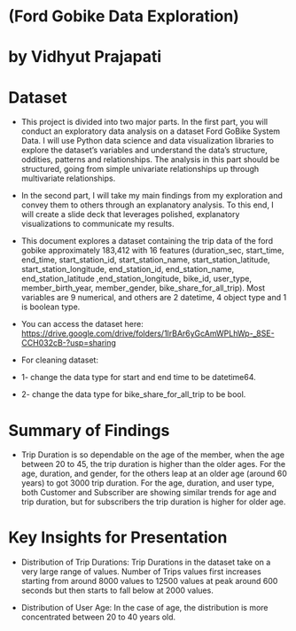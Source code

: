 # (Ford Gobike Data Exploration)
# by Vidhyut Prajapati

# Dataset

- This project is divided into two major parts. In the first part, you will conduct an exploratory data analysis on a dataset Ford GoBike System Data. I will use Python data science and data visualization libraries to explore the dataset’s variables and understand the data’s structure, oddities, patterns and relationships. The analysis in this part should be structured, going from simple univariate relationships up through multivariate relationships.

- In the second part, I will take my main findings from my exploration and convey them to others through an explanatory analysis. To this end, I will create a slide deck that leverages polished, explanatory visualizations to communicate my results.

- This document explores a dataset containing the trip data of the ford gobike approximately 183,412 with 16 features (duration_sec, start_time, end_time, start_station_id, start_station_name, start_station_latitude, start_station_longitude, end_station_id, end_station_name, end_station_latitude ,end_station_longitude, bike_id, user_type, member_birth_year, member_gender, bike_share_for_all_trip). Most variables are 9 numerical, and others are 2 datetime, 4 object type and 1 is boolean type.

- You can access the dataset here:  https://drive.google.com/drive/folders/1lrBAr6yGcAmWPLhWp-_8SE-CCH032cB-?usp=sharing

- For cleaning dataset:
 - 1- change the data type for start and end time to be datetime64.
  - 2- change the data type for bike_share_for_all_trip to be bool.

# Summary of Findings

- Trip Duration is so dependable on the age of the member, when the age between 20 to 45, the trip duration is higher than the older ages. For the age, duration, and gender, for the others leap at an older age (around 60 years) to got 3000 trip duration. For the age, duration, and user type, both Customer and Subscriber are showing similar trends for age and trip duration, but for subscribers the trip duration is higher for older age.

# Key Insights for Presentation

- Distribution of Trip Durations: Trip Durations in the dataset take on a very large range of values. Number of Trips values first increases starting from around 8000 values to 12500 values at peak around 600 seconds but then starts to fall below at 2000 values.

- Distribution of User Age: In the case of age, the distribution is more concentrated between 20 to 40 years old.
